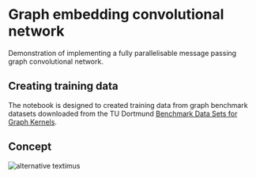 # Graph embedding convolutional network

Demonstration of implementing a fully parallelisable message passing graph convolutional network.

## Creating training data

The notebook is designed to created training data from graph benchmark datasets downloaded from the TU Dortmund [Benchmark Data Sets for Graph Kernels](https://ls11-www.cs.tu-dortmund.de/staff/morris/graphkerneldatasets).

## Concept

![alternative textimus](./GECN.png?raw=true "Single GECN node update")
